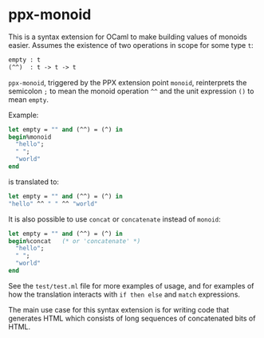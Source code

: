 # ppx-monoid

This is a syntax extension for OCaml to make building values of
monoids easier. Assumes the existence of two operations in scope for
some type `t`:

````ocaml
empty : t
(^^)  : t -> t -> t
````

`ppx-monoid`, triggered by the PPX extension point `monoid`,
reinterprets the semicolon `;` to mean the monoid operation `^^` and
the unit expression `()` to mean `empty`.

Example:

````ocaml
let empty = "" and (^^) = (^) in
begin%monoid
  "hello";
  " ";
  "world"
end
````

is translated to:

````ocaml
let empty = "" and (^^) = (^) in
"hello" ^^ " " ^^ "world"
````

It is also possible to use `concat` or `concatenate` instead of
`monoid`:

````ocaml
let empty = "" and (^^) = (^) in
begin%concat   (* or 'concatenate' *)
  "hello";
  " ";
  "world"
end
````

See the `test/test.ml` file for more examples of usage, and for
examples of how the translation interacts with `if then else` and
`match` expressions.

The main use case for this syntax extension is for writing code that
generates HTML which consists of long sequences of concatenated bits
of HTML.
